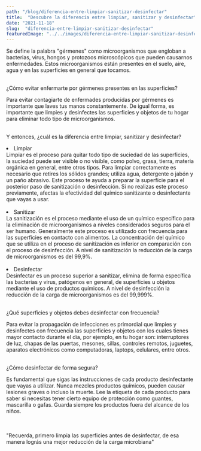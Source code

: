 ```yaml
---
path: "/blog/diferencia-entre-limpiar-sanitizar-desinfectar"
title:  "Descubre la diferencia entre limpiar, sanitizar y desinfectar" 
date: "2021-11-18"
slug:  "diferencia-entre-limpiar-sanitizar-desinfectar"
featuredImage: "../../images/diferencia-entre-limpiar-sanitizar-desinfectar.jpg"
---
```

Se define la palabra "gérmenes" como microorganismos que engloban a bacterias, virus, hongos y protozoos microscópicos que pueden causarnos enfermedades. Estos microorganismos están presentes en el suelo, aire, agua y en las superficies en general que tocamos.  <br/> <br/>

<div class= "font-bold  text-primary text-base">
<p className="font-bold  text-base ">¿Cómo evitar enfermarte por gérmenes presentes en las superficies? </p> </div>
 Para evitar contagiarte de enfermades producidas por gérmenes es importante que laves tus manos constantemente. De igual forma, es importante que limpies y desinfectes las superficies y objetos de tu hogar para eliminar todo tipo de microorganismos.  <br/><br/>

<div class= "font-bold  text-primary text-base">
<p className="font-bold  text-base ">Y entonces, ¿cuál es la diferencia entre limpiar, sanitizar y desinfectar? </p> </div>
  <li>Limpiar</li>
  Limpiar es el proceso para quitar todo tipo de suciedad de las superficies, la suciedad puede ser visible o no visible, como polvo, grasa, tierra, materia orgánica en general, entre otros tipos. Para limpiar correctamente es necesario que retires los sólidos grandes; utiliza agua, detergente o jabón y un paño abrasivo. Este proceso te ayuda a preparar la superficie para el posterior paso de sanitización o desinfección. Si no realizas este proceso previamente, afectas la efectividad del químico sanitizante o desinfectante que vayas a usar. <br/><br/> 

 <li>Sanitizar</li>
 La sanitización es el proceso mediante el uso de un químico específico para la eliminación de microorganismos a niveles considerados seguros para el ser humano. Generalmente este proceso es utilizado con frecuencia para las superficies en contacto con alimentos. La concentración del químico que se utiliza en el proceso de sanitización es inferior en comparación con el proceso de desinfección. A nivel de sanitización la reducción de la carga de microorganismos es del 99,9%. <br/><br/> 

 <li>Desinfectar</li>
 Desinfectar es un proceso superior a sanitizar, elimina de forma específica las bacterias y virus, patógenos en general, de superficies u objetos mediante el uso de productos químicos. A nivel de desinfección la reducción de la carga de microorganismos es del 99,999%.<br/><br/> 

<div class= "font-bold  text-primary text-base">
<p className="font-bold  text-base ">¿Qué superficies y objetos debes desinfectar con frecuencia?</p> </div>
Para evitar la propagación de infecciones es primordial que limpies y desinfectes con frecuencia las superficies y objetos con los cuales tienes mayor contacto durante el día, por ejemplo, en tu hogar son: interruptores de luz, chapas de las puertas, mesones, sillas, controles remotos, juguetes, aparatos electrónicos como computadoras, laptops, celulares, entre otros. <br/><br/> 

<div class= "font-bold  text-primary text-base">
<p className="font-bold  text-base ">¿Cómo desinfectar de forma segura?</p> </div>
Es fundamental que sigas las instrucciones de cada producto desinfectante que vayas a utilizar. Nunca mezcles productos químicos, pueden causar lesiones graves o incluso la muerte. Lee la etiqueta de cada producto para saber si necesitas tener cierto equipo de protección como guantes, mascarilla o gafas. Guarda siempre los productos fuera del alcance de los niños.  <br/><br/> <br/> 

<div class= " italic font-semibold text-center  text-blue-500 text-xl">
<p className=" italic font-semibold text-center  text-xl ">"Recuerda, primero limpia las superficies antes de desinfectar, de esa manera lográs una mejor reducción de la carga microbiana" </p> </div>
 <br/> <br/>





 





